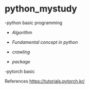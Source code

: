# python_mystudy
-python basic programming 

* *Algorithm*

* *Fundamental concept in python*

* *crawling*

* *package*

-pytorch basic 


References
https://tutorials.pytorch.kr/
